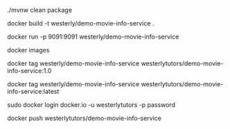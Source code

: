 ./mvnw clean package

docker build -t westerly/demo-movie-info-service .

docker run -p 9091:9091 westerly/demo-movie-info-service

docker images

docker tag westerly/demo-movie-info-service westerlytutors/demo-movie-info-service:1.0

docker tag westerly/demo-movie-info-service westerlytutors/demo-movie-info-service:latest

sudo docker login docker.io -u westerlytutors -p password

docker push westerlytutors/demo-movie-info-service
